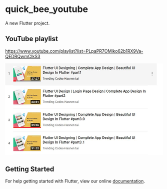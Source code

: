 # quick_bee_youtube

A new Flutter project.

## YouTube playlist
https://www.youtube.com/playlist?list=PLpaPR7OMlko62b1RX9Va-QEDRQwmCIkS3

![](assets/playlist.jpg)

## Getting Started

For help getting started with Flutter, view our online
[documentation](https://flutter.io/).

